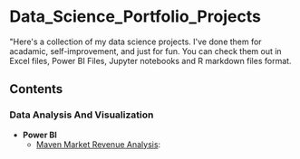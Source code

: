 # Data_Science_Portfolio_Projects

"Here's a collection of my data science projects. I've done them for acadamic, self-improvement, and just for fun. You can check them out in Excel files, Power BI Files, Jupyter notebooks and R markdown files format.

## Contents

### Data Analysis And Visualization
  - **Power BI**
    - [Maven Market Revenue Analysis](https://github.com/Sid-TheAnalyst/Data_Science_Portfolio_Projects/tree/main/Maven_Analytics_Project):

